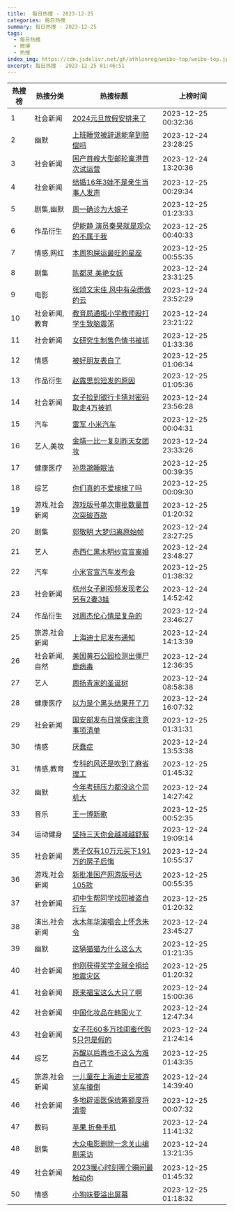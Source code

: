 ```yaml
---
title:  每日热搜 - 2023-12-25
categories: 每日热搜
summary: 每日热搜 - 2023-12-25
tags:
  - 每日热搜
  - 微博
  - 热搜
index_img: https://cdn.jsdelivr.net/gh/athlonreg/weibo-top/weibo-top.jpeg
excerpt: 每日热搜 - 2023-12-25 01:46:51
---
```


| 热搜榜 | 热搜分类 | 热搜标题 | 上榜时间 |
| --- | --- | --- | --- |
| 1 | 社会新闻 | [2024元旦放假安排来了](https://s.weibo.com/weibo%3Fq%3D%25232024%E5%85%83%E6%97%A6%E6%94%BE%E5%81%87%E5%AE%89%E6%8E%92%E6%9D%A5%E4%BA%86%2523) | 2023-12-25 00:32:36 | 
| 2 | 幽默 | [上班睡觉被辞退能拿到赔偿吗](https://s.weibo.com/weibo%3Fq%3D%2523%E4%B8%8A%E7%8F%AD%E7%9D%A1%E8%A7%89%E8%A2%AB%E8%BE%9E%E9%80%80%E8%83%BD%E6%8B%BF%E5%88%B0%E8%B5%94%E5%81%BF%E5%90%97%2523) | 2023-12-24 23:28:25 | 
| 3 | 社会新闻 | [国产首艘大型邮轮离港首次试运营](https://s.weibo.com/weibo%3Fq%3D%2523%E5%9B%BD%E4%BA%A7%E9%A6%96%E8%89%98%E5%A4%A7%E5%9E%8B%E9%82%AE%E8%BD%AE%E7%A6%BB%E6%B8%AF%E9%A6%96%E6%AC%A1%E8%AF%95%E8%BF%90%E8%90%A5%2523) | 2023-12-24 13:20:36 | 
| 4 | 社会新闻 | [结婚16年3娃不是亲生当事人发声](https://s.weibo.com/weibo%3Fq%3D%2523%E7%BB%93%E5%A9%9A16%E5%B9%B43%E5%A8%83%E4%B8%8D%E6%98%AF%E4%BA%B2%E7%94%9F%E5%BD%93%E4%BA%8B%E4%BA%BA%E5%8F%91%E5%A3%B0%2523) | 2023-12-25 00:29:34 | 
| 5 | 剧集,幽默 | [周一确诊为大娘子](https://s.weibo.com/weibo%3Fq%3D%2523%E5%91%A8%E4%B8%80%E7%A1%AE%E8%AF%8A%E4%B8%BA%E5%A4%A7%E5%A8%98%E5%AD%90%2523) | 2023-12-25 01:23:33 | 
| 6 | 作品衍生 | [伊能静 演员秦昊就是观众的不属于我](https://s.weibo.com/weibo%3Fq%3D%2523%E4%BC%8A%E8%83%BD%E9%9D%99%20%E6%BC%94%E5%91%98%E7%A7%A6%E6%98%8A%E5%B0%B1%E6%98%AF%E8%A7%82%E4%BC%97%E7%9A%84%E4%B8%8D%E5%B1%9E%E4%BA%8E%E6%88%91%2523) | 2023-12-25 00:40:33 | 
| 7 | 情感,网红 | [本周狗屎运最旺的星座](https://s.weibo.com/weibo%3Fq%3D%2523%E6%9C%AC%E5%91%A8%E7%8B%97%E5%B1%8E%E8%BF%90%E6%9C%80%E6%97%BA%E7%9A%84%E6%98%9F%E5%BA%A7%2523) | 2023-12-25 00:55:35 | 
| 8 | 剧集 | [陈都灵 美艳女妖](https://s.weibo.com/weibo%3Fq%3D%2523%E9%99%88%E9%83%BD%E7%81%B5%20%E7%BE%8E%E8%89%B3%E5%A5%B3%E5%A6%96%2523) | 2023-12-24 23:31:25 | 
| 9 | 电影 | [张颂文宋佳 风中有朵雨做的云](https://s.weibo.com/weibo%3Fq%3D%2523%E5%BC%A0%E9%A2%82%E6%96%87%E5%AE%8B%E4%BD%B3%20%E9%A3%8E%E4%B8%AD%E6%9C%89%E6%9C%B5%E9%9B%A8%E5%81%9A%E7%9A%84%E4%BA%91%2523) | 2023-12-24 23:52:29 | 
| 10 | 社会新闻,教育 | [教育局通报小学教师殴打学生致脑震荡](https://s.weibo.com/weibo%3Fq%3D%2523%E6%95%99%E8%82%B2%E5%B1%80%E9%80%9A%E6%8A%A5%E5%B0%8F%E5%AD%A6%E6%95%99%E5%B8%88%E6%AE%B4%E6%89%93%E5%AD%A6%E7%94%9F%E8%87%B4%E8%84%91%E9%9C%87%E8%8D%A1%2523) | 2023-12-24 23:21:22 | 
| 11 | 社会新闻 | [女研究生制售色情书被抓](https://s.weibo.com/weibo%3Fq%3D%2523%E5%A5%B3%E7%A0%94%E7%A9%B6%E7%94%9F%E5%88%B6%E5%94%AE%E8%89%B2%E6%83%85%E4%B9%A6%E8%A2%AB%E6%8A%93%2523) | 2023-12-25 01:33:36 | 
| 12 | 情感 | [被好朋友表白了](https://s.weibo.com/weibo%3Fq%3D%2523%E8%A2%AB%E5%A5%BD%E6%9C%8B%E5%8F%8B%E8%A1%A8%E7%99%BD%E4%BA%86%2523) | 2023-12-25 01:06:34 | 
| 13 | 作品衍生 | [赵露思剪短发的原因](https://s.weibo.com/weibo%3Fq%3D%2523%E8%B5%B5%E9%9C%B2%E6%80%9D%E5%89%AA%E7%9F%AD%E5%8F%91%E7%9A%84%E5%8E%9F%E5%9B%A0%2523) | 2023-12-25 01:05:36 | 
| 14 | 社会新闻 | [女子捡到银行卡猜对密码取走4万被抓](https://s.weibo.com/weibo%3Fq%3D%2523%E5%A5%B3%E5%AD%90%E6%8D%A1%E5%88%B0%E9%93%B6%E8%A1%8C%E5%8D%A1%E7%8C%9C%E5%AF%B9%E5%AF%86%E7%A0%81%E5%8F%96%E8%B5%B04%E4%B8%87%E8%A2%AB%E6%8A%93%2523) | 2023-12-24 23:56:28 | 
| 15 | 汽车 | [雷军 小米汽车](https://s.weibo.com/weibo%3Fq%3D%2523%E9%9B%B7%E5%86%9B%20%E5%B0%8F%E7%B1%B3%E6%B1%BD%E8%BD%A6%2523) | 2023-12-25 00:04:31 | 
| 16 | 艺人,美妆 | [金靖一比一复刻昨天女团妆](https://s.weibo.com/weibo%3Fq%3D%2523%E9%87%91%E9%9D%96%E4%B8%80%E6%AF%94%E4%B8%80%E5%A4%8D%E5%88%BB%E6%98%A8%E5%A4%A9%E5%A5%B3%E5%9B%A2%E5%A6%86%2523) | 2023-12-24 23:33:26 | 
| 17 | 健康医疗 | [孙思邈睡眠法](https://s.weibo.com/weibo%3Fq%3D%2523%E5%AD%99%E6%80%9D%E9%82%88%E7%9D%A1%E7%9C%A0%E6%B3%95%2523) | 2023-12-25 00:39:35 | 
| 18 | 综艺 | [你们真的不爱棣棣了吗](https://s.weibo.com/weibo%3Fq%3D%2523%E4%BD%A0%E4%BB%AC%E7%9C%9F%E7%9A%84%E4%B8%8D%E7%88%B1%E6%A3%A3%E6%A3%A3%E4%BA%86%E5%90%97%2523) | 2023-12-25 00:09:30 | 
| 19 | 游戏,社会新闻 | [游戏版号单次审批数量首次突破百款](https://s.weibo.com/weibo%3Fq%3D%2523%E6%B8%B8%E6%88%8F%E7%89%88%E5%8F%B7%E5%8D%95%E6%AC%A1%E5%AE%A1%E6%89%B9%E6%95%B0%E9%87%8F%E9%A6%96%E6%AC%A1%E7%AA%81%E7%A0%B4%E7%99%BE%E6%AC%BE%2523) | 2023-12-25 01:20:32 | 
| 20 | 剧集 | [郭敬明 大梦归离原始帧](https://s.weibo.com/weibo%3Fq%3D%2523%E9%83%AD%E6%95%AC%E6%98%8E%20%E5%A4%A7%E6%A2%A6%E5%BD%92%E7%A6%BB%E5%8E%9F%E5%A7%8B%E5%B8%A7%2523) | 2023-12-24 23:27:25 | 
| 21 | 艺人 | [赤西仁黑木明纱官宣离婚](https://s.weibo.com/weibo%3Fq%3D%2523%E8%B5%A4%E8%A5%BF%E4%BB%81%E9%BB%91%E6%9C%A8%E6%98%8E%E7%BA%B1%E5%AE%98%E5%AE%A3%E7%A6%BB%E5%A9%9A%2523) | 2023-12-24 23:48:27 | 
| 22 | 汽车 | [小米官宣汽车发布会](https://s.weibo.com/weibo%3Fq%3D%2523%E5%B0%8F%E7%B1%B3%E5%AE%98%E5%AE%A3%E6%B1%BD%E8%BD%A6%E5%8F%91%E5%B8%83%E4%BC%9A%2523) | 2023-12-25 01:38:32 | 
| 23 | 社会新闻 | [杭州女子刷视频发现老公另有2妻3娃](https://s.weibo.com/weibo%3Fq%3D%2523%E6%9D%AD%E5%B7%9E%E5%A5%B3%E5%AD%90%E5%88%B7%E8%A7%86%E9%A2%91%E5%8F%91%E7%8E%B0%E8%80%81%E5%85%AC%E5%8F%A6%E6%9C%892%E5%A6%BB3%E5%A8%83%2523) | 2023-12-24 14:52:42 | 
| 24 | 作品衍生 | [对周杰伦心情是复杂的](https://s.weibo.com/weibo%3Fq%3D%2523%E5%AF%B9%E5%91%A8%E6%9D%B0%E4%BC%A6%E5%BF%83%E6%83%85%E6%98%AF%E5%A4%8D%E6%9D%82%E7%9A%84%2523) | 2023-12-24 23:46:27 | 
| 25 | 旅游,社会新闻 | [上海迪士尼发布通知](https://s.weibo.com/weibo%3Fq%3D%2523%E4%B8%8A%E6%B5%B7%E8%BF%AA%E5%A3%AB%E5%B0%BC%E5%8F%91%E5%B8%83%E9%80%9A%E7%9F%A5%2523) | 2023-12-24 14:13:39 | 
| 26 | 社会新闻,自然 | [美国黄石公园检测出僵尸鹿病毒](https://s.weibo.com/weibo%3Fq%3D%2523%E7%BE%8E%E5%9B%BD%E9%BB%84%E7%9F%B3%E5%85%AC%E5%9B%AD%E6%A3%80%E6%B5%8B%E5%87%BA%E5%83%B5%E5%B0%B8%E9%B9%BF%E7%97%85%E6%AF%92%2523) | 2023-12-24 12:36:35 | 
| 27 | 艺人 | [周扬青家的圣诞树](https://s.weibo.com/weibo%3Fq%3D%2523%E5%91%A8%E6%89%AC%E9%9D%92%E5%AE%B6%E7%9A%84%E5%9C%A3%E8%AF%9E%E6%A0%91%2523) | 2023-12-24 08:58:38 | 
| 28 | 健康医疗 | [以为是个黑头结果开了刀](https://s.weibo.com/weibo%3Fq%3D%2523%E4%BB%A5%E4%B8%BA%E6%98%AF%E4%B8%AA%E9%BB%91%E5%A4%B4%E7%BB%93%E6%9E%9C%E5%BC%80%E4%BA%86%E5%88%80%2523) | 2023-12-24 16:07:32 | 
| 29 | 社会新闻 | [国安部发布日常保密注意事项清单](https://s.weibo.com/weibo%3Fq%3D%2523%E5%9B%BD%E5%AE%89%E9%83%A8%E5%8F%91%E5%B8%83%E6%97%A5%E5%B8%B8%E4%BF%9D%E5%AF%86%E6%B3%A8%E6%84%8F%E4%BA%8B%E9%A1%B9%E6%B8%85%E5%8D%95%2523) | 2023-12-25 01:31:31 | 
| 30 | 情感 | [厌蠢症](https://s.weibo.com/weibo%3Fq%3D%2523%E5%8E%8C%E8%A0%A2%E7%97%87%2523) | 2023-12-24 13:53:38 | 
| 31 | 情感,教育 | [专科的风还是吹到了麻省理工](https://s.weibo.com/weibo%3Fq%3D%2523%E4%B8%93%E7%A7%91%E7%9A%84%E9%A3%8E%E8%BF%98%E6%98%AF%E5%90%B9%E5%88%B0%E4%BA%86%E9%BA%BB%E7%9C%81%E7%90%86%E5%B7%A5%2523) | 2023-12-25 01:45:32 | 
| 32 | 幽默 | [今年考研压力都没这个司机大](https://s.weibo.com/weibo%3Fq%3D%2523%E4%BB%8A%E5%B9%B4%E8%80%83%E7%A0%94%E5%8E%8B%E5%8A%9B%E9%83%BD%E6%B2%A1%E8%BF%99%E4%B8%AA%E5%8F%B8%E6%9C%BA%E5%A4%A7%2523) | 2023-12-24 14:27:42 | 
| 33 | 音乐 | [王一博新歌](https://s.weibo.com/weibo%3Fq%3D%2523%E7%8E%8B%E4%B8%80%E5%8D%9A%E6%96%B0%E6%AD%8C%2523) | 2023-12-25 00:52:35 | 
| 34 | 运动健身 | [坚持三天你会越减越舒服](https://s.weibo.com/weibo%3Fq%3D%2523%E5%9D%9A%E6%8C%81%E4%B8%89%E5%A4%A9%E4%BD%A0%E4%BC%9A%E8%B6%8A%E5%87%8F%E8%B6%8A%E8%88%92%E6%9C%8D%2523) | 2023-12-24 19:09:14 | 
| 35 | 社会新闻 | [男子仅有10万元买下191万的房子后悔](https://s.weibo.com/weibo%3Fq%3D%2523%E7%94%B7%E5%AD%90%E4%BB%85%E6%9C%8910%E4%B8%87%E5%85%83%E4%B9%B0%E4%B8%8B191%E4%B8%87%E7%9A%84%E6%88%BF%E5%AD%90%E5%90%8E%E6%82%94%2523) | 2023-12-24 10:55:37 | 
| 36 | 游戏,社会新闻 | [新批准国产网游版号达105款](https://s.weibo.com/weibo%3Fq%3D%2523%E6%96%B0%E6%89%B9%E5%87%86%E5%9B%BD%E4%BA%A7%E7%BD%91%E6%B8%B8%E7%89%88%E5%8F%B7%E8%BE%BE105%E6%AC%BE%2523) | 2023-12-25 00:55:35 | 
| 37 | 社会新闻 | [初中生帮同学找回被盗自行车](https://s.weibo.com/weibo%3Fq%3D%2523%E5%88%9D%E4%B8%AD%E7%94%9F%E5%B8%AE%E5%90%8C%E5%AD%A6%E6%89%BE%E5%9B%9E%E8%A2%AB%E7%9B%97%E8%87%AA%E8%A1%8C%E8%BD%A6%2523) | 2023-12-25 01:20:32 | 
| 38 | 演出,社会新闻 | [水木年华演唱会上怀念朱令](https://s.weibo.com/weibo%3Fq%3D%2523%E6%B0%B4%E6%9C%A8%E5%B9%B4%E5%8D%8E%E6%BC%94%E5%94%B1%E4%BC%9A%E4%B8%8A%E6%80%80%E5%BF%B5%E6%9C%B1%E4%BB%A4%2523) | 2023-12-24 23:45:27 | 
| 39 | 幽默 | [这辆猫猫为什么这么大](https://s.weibo.com/weibo%3Fq%3D%2523%E8%BF%99%E8%BE%86%E7%8C%AB%E7%8C%AB%E4%B8%BA%E4%BB%80%E4%B9%88%E8%BF%99%E4%B9%88%E5%A4%A7%2523) | 2023-12-25 01:21:35 | 
| 40 | 社会新闻 | [他刚获得奖学金就全捐给地震灾区](https://s.weibo.com/weibo%3Fq%3D%2523%E4%BB%96%E5%88%9A%E8%8E%B7%E5%BE%97%E5%A5%96%E5%AD%A6%E9%87%91%E5%B0%B1%E5%85%A8%E6%8D%90%E7%BB%99%E5%9C%B0%E9%9C%87%E7%81%BE%E5%8C%BA%2523) | 2023-12-25 01:20:32 | 
| 41 | 社会新闻 | [原来福宝这么大只了啊](https://s.weibo.com/weibo%3Fq%3D%2523%E5%8E%9F%E6%9D%A5%E7%A6%8F%E5%AE%9D%E8%BF%99%E4%B9%88%E5%A4%A7%E5%8F%AA%E4%BA%86%E5%95%8A%2523) | 2023-12-24 15:00:36 | 
| 42 | 社会新闻 | [中国化妆品在韩国火了](https://s.weibo.com/weibo%3Fq%3D%2523%E4%B8%AD%E5%9B%BD%E5%8C%96%E5%A6%86%E5%93%81%E5%9C%A8%E9%9F%A9%E5%9B%BD%E7%81%AB%E4%BA%86%2523) | 2023-12-24 12:47:34 | 
| 43 | 社会新闻 | [女子花60多万找闺蜜代购5只包是假的](https://s.weibo.com/weibo%3Fq%3D%2523%E5%A5%B3%E5%AD%90%E8%8A%B160%E5%A4%9A%E4%B8%87%E6%89%BE%E9%97%BA%E8%9C%9C%E4%BB%A3%E8%B4%AD5%E5%8F%AA%E5%8C%85%E6%98%AF%E5%81%87%E7%9A%84%2523) | 2023-12-24 21:24:14 | 
| 44 | 综艺 | [苏醒以后再也不这么为难自己了](https://s.weibo.com/weibo%3Fq%3D%2523%E8%8B%8F%E9%86%92%E4%BB%A5%E5%90%8E%E5%86%8D%E4%B9%9F%E4%B8%8D%E8%BF%99%E4%B9%88%E4%B8%BA%E9%9A%BE%E8%87%AA%E5%B7%B1%E4%BA%86%2523) | 2023-12-25 01:43:35 | 
| 45 | 旅游,社会新闻 | [一儿童在上海迪士尼被游览车撞倒](https://s.weibo.com/weibo%3Fq%3D%2523%E4%B8%80%E5%84%BF%E7%AB%A5%E5%9C%A8%E4%B8%8A%E6%B5%B7%E8%BF%AA%E5%A3%AB%E5%B0%BC%E8%A2%AB%E6%B8%B8%E8%A7%88%E8%BD%A6%E6%92%9E%E5%80%92%2523) | 2023-12-24 14:39:40 | 
| 46 | 社会新闻 | [多地辟谣医保统筹额度将清零](https://s.weibo.com/weibo%3Fq%3D%2523%E5%A4%9A%E5%9C%B0%E8%BE%9F%E8%B0%A3%E5%8C%BB%E4%BF%9D%E7%BB%9F%E7%AD%B9%E9%A2%9D%E5%BA%A6%E5%B0%86%E6%B8%85%E9%9B%B6%2523) | 2023-12-25 00:07:32 | 
| 47 | 数码 | [苹果 折叠手机](https://s.weibo.com/weibo%3Fq%3D%2523%E8%8B%B9%E6%9E%9C%20%E6%8A%98%E5%8F%A0%E6%89%8B%E6%9C%BA%2523) | 2023-12-24 11:41:32 | 
| 48 | 剧集 | [大众电影删除一念关山编剧采访](https://s.weibo.com/weibo%3Fq%3D%2523%E5%A4%A7%E4%BC%97%E7%94%B5%E5%BD%B1%E5%88%A0%E9%99%A4%E4%B8%80%E5%BF%B5%E5%85%B3%E5%B1%B1%E7%BC%96%E5%89%A7%E9%87%87%E8%AE%BF%2523) | 2023-12-24 13:21:35 | 
| 49 | 社会新闻 | [2023暖心时刻哪个瞬间最触动你](https://s.weibo.com/weibo%3Fq%3D%25232023%E6%9A%96%E5%BF%83%E6%97%B6%E5%88%BB%E5%93%AA%E4%B8%AA%E7%9E%AC%E9%97%B4%E6%9C%80%E8%A7%A6%E5%8A%A8%E4%BD%A0%2523) | 2023-12-25 01:45:32 | 
| 50 | 情感 | [小狗味要溢出屏幕](https://s.weibo.com/weibo%3Fq%3D%2523%E5%B0%8F%E7%8B%97%E5%91%B3%E8%A6%81%E6%BA%A2%E5%87%BA%E5%B1%8F%E5%B9%95%2523) | 2023-12-25 01:18:32 | 
